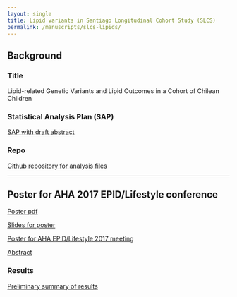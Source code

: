 ```yaml
---
layout: single
title: Lipid variants in Santiago Longitudinal Cohort Study (SLCS)
permalink: /manuscripts/slcs-lipids/
---
```


## Background

### Title

Lipid-related Genetic Variants and Lipid Outcomes in a Cohort of Chilean Children


### Statistical Analysis Plan (SAP)

[SAP with draft abstract](../../ms-201608-1/StatisticalAnalysisPlan.html)

<!--### Manuscript draft

[When available, place link to google docs draft here.]
-->


### Repo

[Github repository for analysis files](https://github.com/avonholle/slcs-lipid-variants)

---


## Poster for AHA 2017 EPID/Lifestyle conference

[Poster pdf](../../ms-201608-1/aha-2017-slcs.pdf)

[Slides for poster](../../ms-201608-1/aha-2017-slcs-slides.pdf)

[Poster for AHA EPID/Lifestyle 2017 meeting](http://professional.heart.org/professional/EducationMeetings/MeetingsLiveCME/EPILifestyle/UCM_316904_EPILifestyle-Scientific-Sessions.jsp)

[Abstract](../../ms-201608-1/screenshot-abstract-slcs-aha2017.png)

### Results

[Preliminary summary of results](../../ms-201608-1/analysis-summary.pdf)

<!--
## Prep work for December 2016 presentation

[Online slides](../ms-201608-1/chile-slides-201612.html) -- [Code](https://github.com/avonholle/ms-201608-1/blob/main/slides/chile-slides-201612.Rmd)
-->

<!--
### Additional information

1. [information on the phenotype](../../ms-201608-1/phenotype-file.html)

2. [.csv file of snps](../../ms-201608-1/lipid-snps.txt)

3. [List of snps for study and code used to generate list](../../ms-201608-1/snp-list.html)
-->
